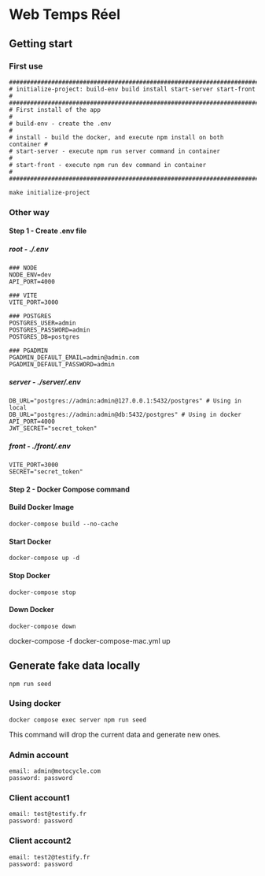 # Web Temps Réel

## Getting start

### First use

```
#########################################################################
# initialize-project: build-env build install start-server start-front  #
#########################################################################
# First install of the app                                              #
# build-env - create the .env                                           #
# install - build the docker, and execute npm install on both container #
# start-server - execute npm run server command in container            #
# start-front - execute npm run dev command in container                #
#########################################################################

make initialize-project
```

### 
### Other way

#### Step 1 - Create .env file

##### root - ./.env

```text
### NODE
NODE_ENV=dev
API_PORT=4000

### VITE
VITE_PORT=3000

### POSTGRES
POSTGRES_USER=admin
POSTGRES_PASSWORD=admin
POSTGRES_DB=postgres

### PGADMIN
PGADMIN_DEFAULT_EMAIL=admin@admin.com
PGADMIN_DEFAULT_PASSWORD=admin
```
##### server - ./server/.env 

```text
DB_URL="postgres://admin:admin@127.0.0.1:5432/postgres" # Using in local
DB_URL="postgres://admin:admin@db:5432/postgres" # Using in docker
API_PORT=4000
JWT_SECRET="secret_token"
```

##### front - ./front/.env

```text
VITE_PORT=3000
SECRET="secret_token"
```

#### Step 2 - Docker Compose command

#### Build Docker Image
`docker-compose build --no-cache`

#### Start Docker
`docker-compose up -d`

#### Stop Docker
`docker-compose stop`

#### Down Docker
`docker-compose down`

docker-compose -f docker-compose-mac.yml up

## Generate fake data locally
`npm run seed`
### Using docker
`docker compose exec server npm run seed`

This command will drop the current data and generate new ones. 

### Admin account
```text
email: admin@motocycle.com
password: password
```
### Client account1
```text
email: test@testify.fr
password: password
```

### Client account2
```text
email: test2@testify.fr
password: password
```